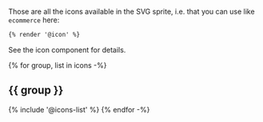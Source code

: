 Those are all the icons available in the SVG sprite, i.e. that you can use like `ecommerce` here:

```html
{% render '@icon' %}
```

See the icon component for details.

{% for group, list in icons -%}
## {{ group }}
{% include '@icons-list' %}
{% endfor -%}
